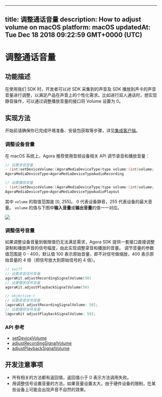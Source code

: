 
---
title: 调整通话音量
description: How to adjust volume on macOS
platform: macOS
updatedAt: Tue Dec 18 2018 09:22:59 GMT+0000 (UTC)
---
# 调整通话音量
## 功能描述

 在使用我们 SDK 时，开发者可以对 SDK 采集到的声音及 SDK 播放到声卡的声音音量进行调整，以满足产品在声音上的个性化需求。比如进行双人通话时，想实现静音操作，可以通过调整播放音量的接口将 Volume 设置为 0。



## 实现方法

开始前请确保你已完成环境准备、安装包获取等步骤，详见[集成客户端](../../cn/Voice/mac_video.md)。

### 调整设备音量

在 macOS 系统上，Agora 推荐使用音频设备相关 API 调节录音和播放音量：

```objective-c
// 设置录音音量
- (int)setDeviceVolume:(AgoraMediaDeviceType)type volume:(int)volume;
AgoraMediaDeviceType=AgoraMediaDeviceTypeAudioRecording

// 设置播放音量
- (int)setDeviceVolume:(AgoraMediaDeviceType)type volume:(int)volume;
AgoraMediaDeviceType=AgoraMediaDeviceTypeAudioPlayout
```

其中 `volume` 的取值范围是 [0, 255]。 0 代表设备静音，255 代表设备的最大音量。
`volume` 的值与下图中**输入音量**或**输出音量**的值一一对应。

![](https://web-cdn.agora.io/docs-files/1542772979683)

### 调整信号音量

如果调整设备音量到极限值仍无法满足需求，Agora SDK 提供一套接口直接调整录制和播放声音的信号幅度，由此实现调整录音和播放的音量。
调节音量的参数值范围是 0 - 400，默认值 100 表示原始音量，即不对信号做缩放，400 表示原始音量的 4 倍（把信号放大到原始信号的 4 倍）。

```swift
// swift
// 设置录音信号音量
agoraKit.adjustRecordingSignalVolume(50)
// 设置播放信号音量
agoraKit.adjustPlaybackSignalVolume(50)
```

```objective-c
// objective-c
// 设置录音信号音量
[agoraKit adjustRecordingSignalVolume: 50];
// 设置播放信号音量
[agoraKit adjustPlaybackSignalVolume: 50];
```

### API 参考

- [setDeviceVolume](https://docs.agora.io/cn/Voice/API%20Reference/oc/Classes/AgoraRtcEngineKit.html#//api/name/setDeviceVolume:volume:)
- [adjustRecordingSignalVolume](https://docs.agora.io/cn/Voice/API%20Reference/oc/Classes/AgoraRtcEngineKit.html#//api/name/adjustRecordingSignalVolume:)
- [adjustPlaybackSignalVolume](https://docs.agora.io/cn/Voice/API%20Reference/oc/Classes/AgoraRtcEngineKit.html#//api/name/adjustPlaybackSignalVolume:)

## 开发注意事项

- 所有相关的方法都有返回值，返回值小于 0 表示方法调用失败。
- 用调整信号设置音量的方法，如果音量设置太大，由于硬件设备的限制，在某些设备上可能会出现声音不自然的效果。
